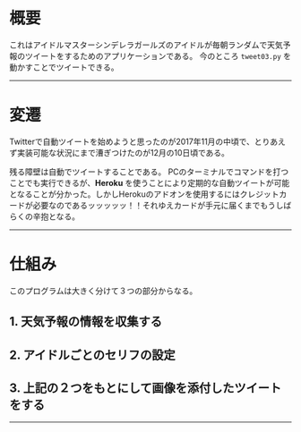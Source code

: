 # 概要

これはアイドルマスターシンデレラガールズのアイドルが毎朝ランダムで天気予報のツイートをするためのアプリケーションである。
今のところ `tweet03.py` を動かすことでツイートできる。

---

# 変遷
Twitterで自動ツイートを始めようと思ったのが2017年11月の中頃で、とりあえず実装可能な状況にまで漕ぎつけたのが12月の10日頃である。

残る障壁は自動でツイートすることである。
PCのターミナルでコマンドを打つことでも実行できるが、**Heroku** を使うことにより定期的な自動ツイートが可能となることが分かった。しかしHerokuのアドオンを使用するにはクレジットカードが必要なのであるッッッッッ！！それゆえカードが手元に届くまでもうしばらくの辛抱となる。

------
# 仕組み
このプログラムは大きく分けて３つの部分からなる。

## 1.  天気予報の情報を収集する

## 2.  アイドルごとのセリフの設定

## 3.  上記の２つをもとにして画像を添付したツイートをする

---
